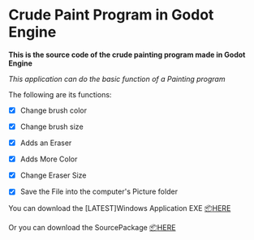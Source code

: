 # Crude Paint Program in Godot Engine

**This is the source code of the crude painting program made in Godot Engine**

*This application can do the basic function of a Painting program*


The following are its functions:
- [x] Change brush color
- [x] Change brush size
- [x] Adds an Eraser
- [x] Adds More Color
- [x] Change Eraser Size
- [x] Save the File into the computer's Picture folder


You can download the [LATEST]Windows Application EXE [:package:HERE](https://github.com/Moggle-Khraum/Crude_Paint_Program/releases/download/CrudePaint-version-0.0.1/Paint.exe)

<!--You can Download the APK Version [:package:HERE:](https://github.com/Moggle-Khraum/Crude_Paint_Program/releases/download/paint_apk/Paint.apk)-->

Or you can download the SourcePackage [:package:HERE](https://codeload.github.com/Moggle-Khraum/Crude_Paint_Program/zip/refs/heads/main)


